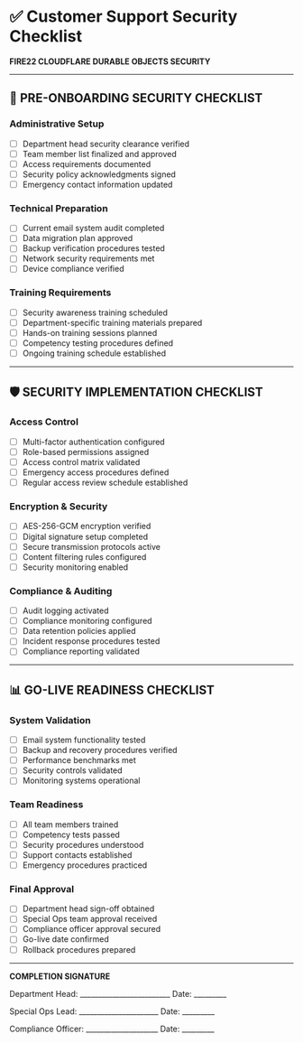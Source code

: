 # ✅ Customer Support Security Checklist
**FIRE22 CLOUDFLARE DURABLE OBJECTS SECURITY**

---

## 🔐 **PRE-ONBOARDING SECURITY CHECKLIST**

### **Administrative Setup**
- [ ] Department head security clearance verified
- [ ] Team member list finalized and approved
- [ ] Access requirements documented
- [ ] Security policy acknowledgments signed
- [ ] Emergency contact information updated

### **Technical Preparation**
- [ ] Current email system audit completed
- [ ] Data migration plan approved
- [ ] Backup verification procedures tested
- [ ] Network security requirements met
- [ ] Device compliance verified

### **Training Requirements**
- [ ] Security awareness training scheduled
- [ ] Department-specific training materials prepared
- [ ] Hands-on training sessions planned
- [ ] Competency testing procedures defined
- [ ] Ongoing training schedule established

---

## 🛡️ **SECURITY IMPLEMENTATION CHECKLIST**

### **Access Control**
- [ ] Multi-factor authentication configured
- [ ] Role-based permissions assigned
- [ ] Access control matrix validated
- [ ] Emergency access procedures defined
- [ ] Regular access review schedule established

### **Encryption & Security**
- [ ] AES-256-GCM encryption verified
- [ ] Digital signature setup completed
- [ ] Secure transmission protocols active
- [ ] Content filtering rules configured
- [ ] Security monitoring enabled

### **Compliance & Auditing**
- [ ] Audit logging activated
- [ ] Compliance monitoring configured
- [ ] Data retention policies applied
- [ ] Incident response procedures tested
- [ ] Compliance reporting validated

---

## 📊 **GO-LIVE READINESS CHECKLIST**

### **System Validation**
- [ ] Email system functionality tested
- [ ] Backup and recovery procedures verified
- [ ] Performance benchmarks met
- [ ] Security controls validated
- [ ] Monitoring systems operational

### **Team Readiness**
- [ ] All team members trained
- [ ] Competency tests passed
- [ ] Security procedures understood
- [ ] Support contacts established
- [ ] Emergency procedures practiced

### **Final Approval**
- [ ] Department head sign-off obtained
- [ ] Special Ops team approval received
- [ ] Compliance officer approval secured
- [ ] Go-live date confirmed
- [ ] Rollback procedures prepared

---

**COMPLETION SIGNATURE**

Department Head: _________________________ Date: _________

Special Ops Lead: ______________________ Date: _________

Compliance Officer: ____________________ Date: _________
